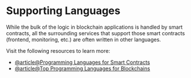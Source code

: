 # Supporting Languages

While the bulk of the logic in blockchain applications is handled by smart contracts, all the surrounding services that support those smart contracts (frontend, monitoring, etc.) are often written in other languages.

Visit the following resources to learn more:

- [@article@Programming Languages for Smart Contracts](https://blog.logrocket.com/smart-contract-programming-languages/)
- [@article@Top Programming Languages for Blockchains](https://www.codecademy.com/resources/blog/programming-languages-blockchain-development/)